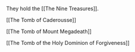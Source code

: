 They hold the [[The Nine Treasures]].

[[The Tomb of Caderousse]]

[[The Tomb of Mount Megadeath]]

[[The Tomb of the Holy Dominion of Forgiveness]]

